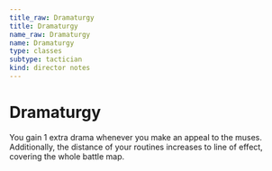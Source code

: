 ```yaml
---
title_raw: Dramaturgy
title: Dramaturgy
name_raw: Dramaturgy
name: Dramaturgy
type: classes
subtype: tactician
kind: director notes
---
```


# Dramaturgy

You gain 1 extra drama whenever you make an appeal to the muses. Additionally, the distance of your routines increases to line of effect, covering the whole battle map.

